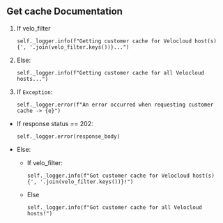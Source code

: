 ## Get cache Documentation

1. If velo_filter

   ```
   self._logger.info(f"Getting customer cache for Velocloud host(s) {', '.join(velo_filter.keys())}...")
   ```
2. Else:

   ```
   self._logger.info(f"Getting customer cache for all Velocloud hosts...")
   ```
3. If `Exception`:

   ```
   self._logger.error(f"An error occurred when requesting customer cache -> {e}")
   ```

* If response status == 202:
  ```
  self._logger.error(response_body)
  ```
* Else:
  * If velo_filter:

    ```
    self._logger.info(f"Got customer cache for Velocloud host(s) {', '.join(velo_filter.keys())}!")
    ```
  * Else

    ```
    self._logger.info(f"Got customer cache for all Velocloud hosts!")
    ```
